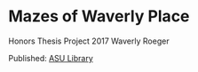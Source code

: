 # Mazes of Waverly Place
Honors Thesis Project 2017
Waverly Roeger

Published: [ASU Library](https://repository.asu.edu/items/42823)
